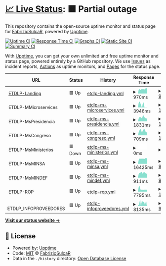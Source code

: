 # [📈 Live Status](https://FabrizioSulcaR.github.io/monitoring_ms): <!--live status--> **🟧 Partial outage**

This repository contains the open-source uptime monitor and status page for [FabrizioSulcaR](https://FabrizioSulcaR.github.io/monitoring_ms), powered by [Upptime](https://github.com/upptime/upptime).

[![Uptime CI](https://github.com/FabrizioSulcaR/monitoring_ms/workflows/Uptime%20CI/badge.svg)](https://github.com/FabrizioSulcaR/monitoring_ms/actions?query=workflow%3A%22Uptime+CI%22)
[![Response Time CI](https://github.com/FabrizioSulcaR/monitoring_ms/workflows/Response%20Time%20CI/badge.svg)](https://github.com/FabrizioSulcaR/monitoring_ms/actions?query=workflow%3A%22Response+Time+CI%22)
[![Graphs CI](https://github.com/FabrizioSulcaR/monitoring_ms/workflows/Graphs%20CI/badge.svg)](https://github.com/FabrizioSulcaR/monitoring_ms/actions?query=workflow%3A%22Graphs+CI%22)
[![Static Site CI](https://github.com/FabrizioSulcaR/monitoring_ms/workflows/Static%20Site%20CI/badge.svg)](https://github.com/FabrizioSulcaR/monitoring_ms/actions?query=workflow%3A%22Static+Site+CI%22)
[![Summary CI](https://github.com/FabrizioSulcaR/monitoring_ms/workflows/Summary%20CI/badge.svg)](https://github.com/FabrizioSulcaR/monitoring_ms/actions?query=workflow%3A%22Summary+CI%22)

With [Upptime](https://upptime.js.org), you can get your own unlimited and free uptime monitor and status page, powered entirely by a GitHub repository. We use [Issues](https://github.com/FabrizioSulcaR/monitoring_ms/issues) as incident reports, [Actions](https://github.com/FabrizioSulcaR/monitoring_ms/actions) as uptime monitors, and [Pages](https://FabrizioSulcaR.github.io/monitoring_ms) for the status page.

<!--start: status pages-->
<!-- This summary is generated by Upptime (https://github.com/upptime/upptime) -->
<!-- Do not edit this manually, your changes will be overwritten -->
<!-- prettier-ignore -->
| URL | Status | History | Response Time | Uptime |
| --- | ------ | ------- | ------------- | ------ |
| <img alt="" src="https://favicons.githubusercontent.com/etdlp.softr.app" height="13"> [ETDLP-Landing](https://etdlp.softr.app/) | 🟩 Up | [etdlp-landing.yml](https://github.com/FabrizioSulcaR/monitoring_ms/commits/HEAD/history/etdlp-landing.yml) | <details><summary><img alt="Response time graph" src="./graphs/etdlp-landing/response-time-week.png" height="20"> 970ms</summary><br><a href="https://FabrizioSulcaR.github.io/monitoring_ms/history/etdlp-landing"><img alt="Response time 993" src="https://img.shields.io/endpoint?url=https%3A%2F%2Fraw.githubusercontent.com%2FFabrizioSulcaR%2Fmonitoring_ms%2FHEAD%2Fapi%2Fetdlp-landing%2Fresponse-time.json"></a><br><a href="https://FabrizioSulcaR.github.io/monitoring_ms/history/etdlp-landing"><img alt="24-hour response time 954" src="https://img.shields.io/endpoint?url=https%3A%2F%2Fraw.githubusercontent.com%2FFabrizioSulcaR%2Fmonitoring_ms%2FHEAD%2Fapi%2Fetdlp-landing%2Fresponse-time-day.json"></a><br><a href="https://FabrizioSulcaR.github.io/monitoring_ms/history/etdlp-landing"><img alt="7-day response time 970" src="https://img.shields.io/endpoint?url=https%3A%2F%2Fraw.githubusercontent.com%2FFabrizioSulcaR%2Fmonitoring_ms%2FHEAD%2Fapi%2Fetdlp-landing%2Fresponse-time-week.json"></a><br><a href="https://FabrizioSulcaR.github.io/monitoring_ms/history/etdlp-landing"><img alt="30-day response time 950" src="https://img.shields.io/endpoint?url=https%3A%2F%2Fraw.githubusercontent.com%2FFabrizioSulcaR%2Fmonitoring_ms%2FHEAD%2Fapi%2Fetdlp-landing%2Fresponse-time-month.json"></a><br><a href="https://FabrizioSulcaR.github.io/monitoring_ms/history/etdlp-landing"><img alt="1-year response time 993" src="https://img.shields.io/endpoint?url=https%3A%2F%2Fraw.githubusercontent.com%2FFabrizioSulcaR%2Fmonitoring_ms%2FHEAD%2Fapi%2Fetdlp-landing%2Fresponse-time-year.json"></a></details> | <details><summary><a href="https://FabrizioSulcaR.github.io/monitoring_ms/history/etdlp-landing">99.79%</a></summary><a href="https://FabrizioSulcaR.github.io/monitoring_ms/history/etdlp-landing"><img alt="All-time uptime 99.93%" src="https://img.shields.io/endpoint?url=https%3A%2F%2Fraw.githubusercontent.com%2FFabrizioSulcaR%2Fmonitoring_ms%2FHEAD%2Fapi%2Fetdlp-landing%2Fuptime.json"></a><br><a href="https://FabrizioSulcaR.github.io/monitoring_ms/history/etdlp-landing"><img alt="24-hour uptime 100.00%" src="https://img.shields.io/endpoint?url=https%3A%2F%2Fraw.githubusercontent.com%2FFabrizioSulcaR%2Fmonitoring_ms%2FHEAD%2Fapi%2Fetdlp-landing%2Fuptime-day.json"></a><br><a href="https://FabrizioSulcaR.github.io/monitoring_ms/history/etdlp-landing"><img alt="7-day uptime 99.79%" src="https://img.shields.io/endpoint?url=https%3A%2F%2Fraw.githubusercontent.com%2FFabrizioSulcaR%2Fmonitoring_ms%2FHEAD%2Fapi%2Fetdlp-landing%2Fuptime-week.json"></a><br><a href="https://FabrizioSulcaR.github.io/monitoring_ms/history/etdlp-landing"><img alt="30-day uptime 99.88%" src="https://img.shields.io/endpoint?url=https%3A%2F%2Fraw.githubusercontent.com%2FFabrizioSulcaR%2Fmonitoring_ms%2FHEAD%2Fapi%2Fetdlp-landing%2Fuptime-month.json"></a><br><a href="https://FabrizioSulcaR.github.io/monitoring_ms/history/etdlp-landing"><img alt="1-year uptime 99.93%" src="https://img.shields.io/endpoint?url=https%3A%2F%2Fraw.githubusercontent.com%2FFabrizioSulcaR%2Fmonitoring_ms%2FHEAD%2Fapi%2Fetdlp-landing%2Fuptime-year.json"></a></details>
| <img alt="" src="https://favicons.githubusercontent.com/null" height="13"> ETDLP-MMicroservices | 🟩 Up | [etdlp-m-microservices.yml](https://github.com/FabrizioSulcaR/monitoring_ms/commits/HEAD/history/etdlp-m-microservices.yml) | <details><summary><img alt="Response time graph" src="./graphs/etdlp-m-microservices/response-time-week.png" height="20"> 3946ms</summary><br><a href="https://FabrizioSulcaR.github.io/monitoring_ms/history/etdlp-m-microservices"><img alt="Response time 2830" src="https://img.shields.io/endpoint?url=https%3A%2F%2Fraw.githubusercontent.com%2FFabrizioSulcaR%2Fmonitoring_ms%2FHEAD%2Fapi%2Fetdlp-m-microservices%2Fresponse-time.json"></a><br><a href="https://FabrizioSulcaR.github.io/monitoring_ms/history/etdlp-m-microservices"><img alt="24-hour response time 123" src="https://img.shields.io/endpoint?url=https%3A%2F%2Fraw.githubusercontent.com%2FFabrizioSulcaR%2Fmonitoring_ms%2FHEAD%2Fapi%2Fetdlp-m-microservices%2Fresponse-time-day.json"></a><br><a href="https://FabrizioSulcaR.github.io/monitoring_ms/history/etdlp-m-microservices"><img alt="7-day response time 3946" src="https://img.shields.io/endpoint?url=https%3A%2F%2Fraw.githubusercontent.com%2FFabrizioSulcaR%2Fmonitoring_ms%2FHEAD%2Fapi%2Fetdlp-m-microservices%2Fresponse-time-week.json"></a><br><a href="https://FabrizioSulcaR.github.io/monitoring_ms/history/etdlp-m-microservices"><img alt="30-day response time 4406" src="https://img.shields.io/endpoint?url=https%3A%2F%2Fraw.githubusercontent.com%2FFabrizioSulcaR%2Fmonitoring_ms%2FHEAD%2Fapi%2Fetdlp-m-microservices%2Fresponse-time-month.json"></a><br><a href="https://FabrizioSulcaR.github.io/monitoring_ms/history/etdlp-m-microservices"><img alt="1-year response time 2830" src="https://img.shields.io/endpoint?url=https%3A%2F%2Fraw.githubusercontent.com%2FFabrizioSulcaR%2Fmonitoring_ms%2FHEAD%2Fapi%2Fetdlp-m-microservices%2Fresponse-time-year.json"></a></details> | <details><summary><a href="https://FabrizioSulcaR.github.io/monitoring_ms/history/etdlp-m-microservices">100.00%</a></summary><a href="https://FabrizioSulcaR.github.io/monitoring_ms/history/etdlp-m-microservices"><img alt="All-time uptime 100.00%" src="https://img.shields.io/endpoint?url=https%3A%2F%2Fraw.githubusercontent.com%2FFabrizioSulcaR%2Fmonitoring_ms%2FHEAD%2Fapi%2Fetdlp-m-microservices%2Fuptime.json"></a><br><a href="https://FabrizioSulcaR.github.io/monitoring_ms/history/etdlp-m-microservices"><img alt="24-hour uptime 100.00%" src="https://img.shields.io/endpoint?url=https%3A%2F%2Fraw.githubusercontent.com%2FFabrizioSulcaR%2Fmonitoring_ms%2FHEAD%2Fapi%2Fetdlp-m-microservices%2Fuptime-day.json"></a><br><a href="https://FabrizioSulcaR.github.io/monitoring_ms/history/etdlp-m-microservices"><img alt="7-day uptime 100.00%" src="https://img.shields.io/endpoint?url=https%3A%2F%2Fraw.githubusercontent.com%2FFabrizioSulcaR%2Fmonitoring_ms%2FHEAD%2Fapi%2Fetdlp-m-microservices%2Fuptime-week.json"></a><br><a href="https://FabrizioSulcaR.github.io/monitoring_ms/history/etdlp-m-microservices"><img alt="30-day uptime 100.00%" src="https://img.shields.io/endpoint?url=https%3A%2F%2Fraw.githubusercontent.com%2FFabrizioSulcaR%2Fmonitoring_ms%2FHEAD%2Fapi%2Fetdlp-m-microservices%2Fuptime-month.json"></a><br><a href="https://FabrizioSulcaR.github.io/monitoring_ms/history/etdlp-m-microservices"><img alt="1-year uptime 100.00%" src="https://img.shields.io/endpoint?url=https%3A%2F%2Fraw.githubusercontent.com%2FFabrizioSulcaR%2Fmonitoring_ms%2FHEAD%2Fapi%2Fetdlp-m-microservices%2Fuptime-year.json"></a></details>
| <img alt="" src="https://favicons.githubusercontent.com/null" height="13"> ETDLP-MsPresidencia | 🟩 Up | [etdlp-ms-presidencia.yml](https://github.com/FabrizioSulcaR/monitoring_ms/commits/HEAD/history/etdlp-ms-presidencia.yml) | <details><summary><img alt="Response time graph" src="./graphs/etdlp-ms-presidencia/response-time-week.png" height="20"> 1831ms</summary><br><a href="https://FabrizioSulcaR.github.io/monitoring_ms/history/etdlp-ms-presidencia"><img alt="Response time 1684" src="https://img.shields.io/endpoint?url=https%3A%2F%2Fraw.githubusercontent.com%2FFabrizioSulcaR%2Fmonitoring_ms%2FHEAD%2Fapi%2Fetdlp-ms-presidencia%2Fresponse-time.json"></a><br><a href="https://FabrizioSulcaR.github.io/monitoring_ms/history/etdlp-ms-presidencia"><img alt="24-hour response time 1381" src="https://img.shields.io/endpoint?url=https%3A%2F%2Fraw.githubusercontent.com%2FFabrizioSulcaR%2Fmonitoring_ms%2FHEAD%2Fapi%2Fetdlp-ms-presidencia%2Fresponse-time-day.json"></a><br><a href="https://FabrizioSulcaR.github.io/monitoring_ms/history/etdlp-ms-presidencia"><img alt="7-day response time 1831" src="https://img.shields.io/endpoint?url=https%3A%2F%2Fraw.githubusercontent.com%2FFabrizioSulcaR%2Fmonitoring_ms%2FHEAD%2Fapi%2Fetdlp-ms-presidencia%2Fresponse-time-week.json"></a><br><a href="https://FabrizioSulcaR.github.io/monitoring_ms/history/etdlp-ms-presidencia"><img alt="30-day response time 1777" src="https://img.shields.io/endpoint?url=https%3A%2F%2Fraw.githubusercontent.com%2FFabrizioSulcaR%2Fmonitoring_ms%2FHEAD%2Fapi%2Fetdlp-ms-presidencia%2Fresponse-time-month.json"></a><br><a href="https://FabrizioSulcaR.github.io/monitoring_ms/history/etdlp-ms-presidencia"><img alt="1-year response time 1684" src="https://img.shields.io/endpoint?url=https%3A%2F%2Fraw.githubusercontent.com%2FFabrizioSulcaR%2Fmonitoring_ms%2FHEAD%2Fapi%2Fetdlp-ms-presidencia%2Fresponse-time-year.json"></a></details> | <details><summary><a href="https://FabrizioSulcaR.github.io/monitoring_ms/history/etdlp-ms-presidencia">100.00%</a></summary><a href="https://FabrizioSulcaR.github.io/monitoring_ms/history/etdlp-ms-presidencia"><img alt="All-time uptime 98.37%" src="https://img.shields.io/endpoint?url=https%3A%2F%2Fraw.githubusercontent.com%2FFabrizioSulcaR%2Fmonitoring_ms%2FHEAD%2Fapi%2Fetdlp-ms-presidencia%2Fuptime.json"></a><br><a href="https://FabrizioSulcaR.github.io/monitoring_ms/history/etdlp-ms-presidencia"><img alt="24-hour uptime 100.00%" src="https://img.shields.io/endpoint?url=https%3A%2F%2Fraw.githubusercontent.com%2FFabrizioSulcaR%2Fmonitoring_ms%2FHEAD%2Fapi%2Fetdlp-ms-presidencia%2Fuptime-day.json"></a><br><a href="https://FabrizioSulcaR.github.io/monitoring_ms/history/etdlp-ms-presidencia"><img alt="7-day uptime 100.00%" src="https://img.shields.io/endpoint?url=https%3A%2F%2Fraw.githubusercontent.com%2FFabrizioSulcaR%2Fmonitoring_ms%2FHEAD%2Fapi%2Fetdlp-ms-presidencia%2Fuptime-week.json"></a><br><a href="https://FabrizioSulcaR.github.io/monitoring_ms/history/etdlp-ms-presidencia"><img alt="30-day uptime 100.00%" src="https://img.shields.io/endpoint?url=https%3A%2F%2Fraw.githubusercontent.com%2FFabrizioSulcaR%2Fmonitoring_ms%2FHEAD%2Fapi%2Fetdlp-ms-presidencia%2Fuptime-month.json"></a><br><a href="https://FabrizioSulcaR.github.io/monitoring_ms/history/etdlp-ms-presidencia"><img alt="1-year uptime 98.37%" src="https://img.shields.io/endpoint?url=https%3A%2F%2Fraw.githubusercontent.com%2FFabrizioSulcaR%2Fmonitoring_ms%2FHEAD%2Fapi%2Fetdlp-ms-presidencia%2Fuptime-year.json"></a></details>
| <img alt="" src="https://favicons.githubusercontent.com/null" height="13"> ETDLP-MsCongreso | 🟩 Up | [etdlp-ms-congreso.yml](https://github.com/FabrizioSulcaR/monitoring_ms/commits/HEAD/history/etdlp-ms-congreso.yml) | <details><summary><img alt="Response time graph" src="./graphs/etdlp-ms-congreso/response-time-week.png" height="20"> 709ms</summary><br><a href="https://FabrizioSulcaR.github.io/monitoring_ms/history/etdlp-ms-congreso"><img alt="Response time 1245" src="https://img.shields.io/endpoint?url=https%3A%2F%2Fraw.githubusercontent.com%2FFabrizioSulcaR%2Fmonitoring_ms%2FHEAD%2Fapi%2Fetdlp-ms-congreso%2Fresponse-time.json"></a><br><a href="https://FabrizioSulcaR.github.io/monitoring_ms/history/etdlp-ms-congreso"><img alt="24-hour response time 541" src="https://img.shields.io/endpoint?url=https%3A%2F%2Fraw.githubusercontent.com%2FFabrizioSulcaR%2Fmonitoring_ms%2FHEAD%2Fapi%2Fetdlp-ms-congreso%2Fresponse-time-day.json"></a><br><a href="https://FabrizioSulcaR.github.io/monitoring_ms/history/etdlp-ms-congreso"><img alt="7-day response time 709" src="https://img.shields.io/endpoint?url=https%3A%2F%2Fraw.githubusercontent.com%2FFabrizioSulcaR%2Fmonitoring_ms%2FHEAD%2Fapi%2Fetdlp-ms-congreso%2Fresponse-time-week.json"></a><br><a href="https://FabrizioSulcaR.github.io/monitoring_ms/history/etdlp-ms-congreso"><img alt="30-day response time 844" src="https://img.shields.io/endpoint?url=https%3A%2F%2Fraw.githubusercontent.com%2FFabrizioSulcaR%2Fmonitoring_ms%2FHEAD%2Fapi%2Fetdlp-ms-congreso%2Fresponse-time-month.json"></a><br><a href="https://FabrizioSulcaR.github.io/monitoring_ms/history/etdlp-ms-congreso"><img alt="1-year response time 1245" src="https://img.shields.io/endpoint?url=https%3A%2F%2Fraw.githubusercontent.com%2FFabrizioSulcaR%2Fmonitoring_ms%2FHEAD%2Fapi%2Fetdlp-ms-congreso%2Fresponse-time-year.json"></a></details> | <details><summary><a href="https://FabrizioSulcaR.github.io/monitoring_ms/history/etdlp-ms-congreso">100.00%</a></summary><a href="https://FabrizioSulcaR.github.io/monitoring_ms/history/etdlp-ms-congreso"><img alt="All-time uptime 98.12%" src="https://img.shields.io/endpoint?url=https%3A%2F%2Fraw.githubusercontent.com%2FFabrizioSulcaR%2Fmonitoring_ms%2FHEAD%2Fapi%2Fetdlp-ms-congreso%2Fuptime.json"></a><br><a href="https://FabrizioSulcaR.github.io/monitoring_ms/history/etdlp-ms-congreso"><img alt="24-hour uptime 100.00%" src="https://img.shields.io/endpoint?url=https%3A%2F%2Fraw.githubusercontent.com%2FFabrizioSulcaR%2Fmonitoring_ms%2FHEAD%2Fapi%2Fetdlp-ms-congreso%2Fuptime-day.json"></a><br><a href="https://FabrizioSulcaR.github.io/monitoring_ms/history/etdlp-ms-congreso"><img alt="7-day uptime 100.00%" src="https://img.shields.io/endpoint?url=https%3A%2F%2Fraw.githubusercontent.com%2FFabrizioSulcaR%2Fmonitoring_ms%2FHEAD%2Fapi%2Fetdlp-ms-congreso%2Fuptime-week.json"></a><br><a href="https://FabrizioSulcaR.github.io/monitoring_ms/history/etdlp-ms-congreso"><img alt="30-day uptime 99.72%" src="https://img.shields.io/endpoint?url=https%3A%2F%2Fraw.githubusercontent.com%2FFabrizioSulcaR%2Fmonitoring_ms%2FHEAD%2Fapi%2Fetdlp-ms-congreso%2Fuptime-month.json"></a><br><a href="https://FabrizioSulcaR.github.io/monitoring_ms/history/etdlp-ms-congreso"><img alt="1-year uptime 98.12%" src="https://img.shields.io/endpoint?url=https%3A%2F%2Fraw.githubusercontent.com%2FFabrizioSulcaR%2Fmonitoring_ms%2FHEAD%2Fapi%2Fetdlp-ms-congreso%2Fuptime-year.json"></a></details>
| <img alt="" src="https://favicons.githubusercontent.com/null" height="13"> ETDLP-MsMinisterios | 🟥 Down | [etdlp-ms-ministerios.yml](https://github.com/FabrizioSulcaR/monitoring_ms/commits/HEAD/history/etdlp-ms-ministerios.yml) | <details><summary><img alt="Response time graph" src="./graphs/etdlp-ms-ministerios/response-time-week.png" height="20"> 0ms</summary><br><a href="https://FabrizioSulcaR.github.io/monitoring_ms/history/etdlp-ms-ministerios"><img alt="Response time 21957" src="https://img.shields.io/endpoint?url=https%3A%2F%2Fraw.githubusercontent.com%2FFabrizioSulcaR%2Fmonitoring_ms%2FHEAD%2Fapi%2Fetdlp-ms-ministerios%2Fresponse-time.json"></a><br><a href="https://FabrizioSulcaR.github.io/monitoring_ms/history/etdlp-ms-ministerios"><img alt="24-hour response time 0" src="https://img.shields.io/endpoint?url=https%3A%2F%2Fraw.githubusercontent.com%2FFabrizioSulcaR%2Fmonitoring_ms%2FHEAD%2Fapi%2Fetdlp-ms-ministerios%2Fresponse-time-day.json"></a><br><a href="https://FabrizioSulcaR.github.io/monitoring_ms/history/etdlp-ms-ministerios"><img alt="7-day response time 0" src="https://img.shields.io/endpoint?url=https%3A%2F%2Fraw.githubusercontent.com%2FFabrizioSulcaR%2Fmonitoring_ms%2FHEAD%2Fapi%2Fetdlp-ms-ministerios%2Fresponse-time-week.json"></a><br><a href="https://FabrizioSulcaR.github.io/monitoring_ms/history/etdlp-ms-ministerios"><img alt="30-day response time 11089" src="https://img.shields.io/endpoint?url=https%3A%2F%2Fraw.githubusercontent.com%2FFabrizioSulcaR%2Fmonitoring_ms%2FHEAD%2Fapi%2Fetdlp-ms-ministerios%2Fresponse-time-month.json"></a><br><a href="https://FabrizioSulcaR.github.io/monitoring_ms/history/etdlp-ms-ministerios"><img alt="1-year response time 21957" src="https://img.shields.io/endpoint?url=https%3A%2F%2Fraw.githubusercontent.com%2FFabrizioSulcaR%2Fmonitoring_ms%2FHEAD%2Fapi%2Fetdlp-ms-ministerios%2Fresponse-time-year.json"></a></details> | <details><summary><a href="https://FabrizioSulcaR.github.io/monitoring_ms/history/etdlp-ms-ministerios">0.00%</a></summary><a href="https://FabrizioSulcaR.github.io/monitoring_ms/history/etdlp-ms-ministerios"><img alt="All-time uptime 40.79%" src="https://img.shields.io/endpoint?url=https%3A%2F%2Fraw.githubusercontent.com%2FFabrizioSulcaR%2Fmonitoring_ms%2FHEAD%2Fapi%2Fetdlp-ms-ministerios%2Fuptime.json"></a><br><a href="https://FabrizioSulcaR.github.io/monitoring_ms/history/etdlp-ms-ministerios"><img alt="24-hour uptime 0.00%" src="https://img.shields.io/endpoint?url=https%3A%2F%2Fraw.githubusercontent.com%2FFabrizioSulcaR%2Fmonitoring_ms%2FHEAD%2Fapi%2Fetdlp-ms-ministerios%2Fuptime-day.json"></a><br><a href="https://FabrizioSulcaR.github.io/monitoring_ms/history/etdlp-ms-ministerios"><img alt="7-day uptime 0.00%" src="https://img.shields.io/endpoint?url=https%3A%2F%2Fraw.githubusercontent.com%2FFabrizioSulcaR%2Fmonitoring_ms%2FHEAD%2Fapi%2Fetdlp-ms-ministerios%2Fuptime-week.json"></a><br><a href="https://FabrizioSulcaR.github.io/monitoring_ms/history/etdlp-ms-ministerios"><img alt="30-day uptime 9.54%" src="https://img.shields.io/endpoint?url=https%3A%2F%2Fraw.githubusercontent.com%2FFabrizioSulcaR%2Fmonitoring_ms%2FHEAD%2Fapi%2Fetdlp-ms-ministerios%2Fuptime-month.json"></a><br><a href="https://FabrizioSulcaR.github.io/monitoring_ms/history/etdlp-ms-ministerios"><img alt="1-year uptime 40.79%" src="https://img.shields.io/endpoint?url=https%3A%2F%2Fraw.githubusercontent.com%2FFabrizioSulcaR%2Fmonitoring_ms%2FHEAD%2Fapi%2Fetdlp-ms-ministerios%2Fuptime-year.json"></a></details>
| <img alt="" src="https://favicons.githubusercontent.com/null" height="13"> ETDLP-MsMINSA | 🟩 Up | [etdlp-ms-minsa.yml](https://github.com/FabrizioSulcaR/monitoring_ms/commits/HEAD/history/etdlp-ms-minsa.yml) | <details><summary><img alt="Response time graph" src="./graphs/etdlp-ms-minsa/response-time-week.png" height="20"> 16425ms</summary><br><a href="https://FabrizioSulcaR.github.io/monitoring_ms/history/etdlp-ms-minsa"><img alt="Response time 17219" src="https://img.shields.io/endpoint?url=https%3A%2F%2Fraw.githubusercontent.com%2FFabrizioSulcaR%2Fmonitoring_ms%2FHEAD%2Fapi%2Fetdlp-ms-minsa%2Fresponse-time.json"></a><br><a href="https://FabrizioSulcaR.github.io/monitoring_ms/history/etdlp-ms-minsa"><img alt="24-hour response time 16520" src="https://img.shields.io/endpoint?url=https%3A%2F%2Fraw.githubusercontent.com%2FFabrizioSulcaR%2Fmonitoring_ms%2FHEAD%2Fapi%2Fetdlp-ms-minsa%2Fresponse-time-day.json"></a><br><a href="https://FabrizioSulcaR.github.io/monitoring_ms/history/etdlp-ms-minsa"><img alt="7-day response time 16425" src="https://img.shields.io/endpoint?url=https%3A%2F%2Fraw.githubusercontent.com%2FFabrizioSulcaR%2Fmonitoring_ms%2FHEAD%2Fapi%2Fetdlp-ms-minsa%2Fresponse-time-week.json"></a><br><a href="https://FabrizioSulcaR.github.io/monitoring_ms/history/etdlp-ms-minsa"><img alt="30-day response time 17529" src="https://img.shields.io/endpoint?url=https%3A%2F%2Fraw.githubusercontent.com%2FFabrizioSulcaR%2Fmonitoring_ms%2FHEAD%2Fapi%2Fetdlp-ms-minsa%2Fresponse-time-month.json"></a><br><a href="https://FabrizioSulcaR.github.io/monitoring_ms/history/etdlp-ms-minsa"><img alt="1-year response time 17219" src="https://img.shields.io/endpoint?url=https%3A%2F%2Fraw.githubusercontent.com%2FFabrizioSulcaR%2Fmonitoring_ms%2FHEAD%2Fapi%2Fetdlp-ms-minsa%2Fresponse-time-year.json"></a></details> | <details><summary><a href="https://FabrizioSulcaR.github.io/monitoring_ms/history/etdlp-ms-minsa">99.52%</a></summary><a href="https://FabrizioSulcaR.github.io/monitoring_ms/history/etdlp-ms-minsa"><img alt="All-time uptime 97.03%" src="https://img.shields.io/endpoint?url=https%3A%2F%2Fraw.githubusercontent.com%2FFabrizioSulcaR%2Fmonitoring_ms%2FHEAD%2Fapi%2Fetdlp-ms-minsa%2Fuptime.json"></a><br><a href="https://FabrizioSulcaR.github.io/monitoring_ms/history/etdlp-ms-minsa"><img alt="24-hour uptime 96.61%" src="https://img.shields.io/endpoint?url=https%3A%2F%2Fraw.githubusercontent.com%2FFabrizioSulcaR%2Fmonitoring_ms%2FHEAD%2Fapi%2Fetdlp-ms-minsa%2Fuptime-day.json"></a><br><a href="https://FabrizioSulcaR.github.io/monitoring_ms/history/etdlp-ms-minsa"><img alt="7-day uptime 99.52%" src="https://img.shields.io/endpoint?url=https%3A%2F%2Fraw.githubusercontent.com%2FFabrizioSulcaR%2Fmonitoring_ms%2FHEAD%2Fapi%2Fetdlp-ms-minsa%2Fuptime-week.json"></a><br><a href="https://FabrizioSulcaR.github.io/monitoring_ms/history/etdlp-ms-minsa"><img alt="30-day uptime 99.47%" src="https://img.shields.io/endpoint?url=https%3A%2F%2Fraw.githubusercontent.com%2FFabrizioSulcaR%2Fmonitoring_ms%2FHEAD%2Fapi%2Fetdlp-ms-minsa%2Fuptime-month.json"></a><br><a href="https://FabrizioSulcaR.github.io/monitoring_ms/history/etdlp-ms-minsa"><img alt="1-year uptime 97.03%" src="https://img.shields.io/endpoint?url=https%3A%2F%2Fraw.githubusercontent.com%2FFabrizioSulcaR%2Fmonitoring_ms%2FHEAD%2Fapi%2Fetdlp-ms-minsa%2Fuptime-year.json"></a></details>
| <img alt="" src="https://favicons.githubusercontent.com/null" height="13"> ETDLP-MsMINDEF | 🟩 Up | [etdlp-ms-mindef.yml](https://github.com/FabrizioSulcaR/monitoring_ms/commits/HEAD/history/etdlp-ms-mindef.yml) | <details><summary><img alt="Response time graph" src="./graphs/etdlp-ms-mindef/response-time-week.png" height="20"> 911ms</summary><br><a href="https://FabrizioSulcaR.github.io/monitoring_ms/history/etdlp-ms-mindef"><img alt="Response time 1124" src="https://img.shields.io/endpoint?url=https%3A%2F%2Fraw.githubusercontent.com%2FFabrizioSulcaR%2Fmonitoring_ms%2FHEAD%2Fapi%2Fetdlp-ms-mindef%2Fresponse-time.json"></a><br><a href="https://FabrizioSulcaR.github.io/monitoring_ms/history/etdlp-ms-mindef"><img alt="24-hour response time 817" src="https://img.shields.io/endpoint?url=https%3A%2F%2Fraw.githubusercontent.com%2FFabrizioSulcaR%2Fmonitoring_ms%2FHEAD%2Fapi%2Fetdlp-ms-mindef%2Fresponse-time-day.json"></a><br><a href="https://FabrizioSulcaR.github.io/monitoring_ms/history/etdlp-ms-mindef"><img alt="7-day response time 911" src="https://img.shields.io/endpoint?url=https%3A%2F%2Fraw.githubusercontent.com%2FFabrizioSulcaR%2Fmonitoring_ms%2FHEAD%2Fapi%2Fetdlp-ms-mindef%2Fresponse-time-week.json"></a><br><a href="https://FabrizioSulcaR.github.io/monitoring_ms/history/etdlp-ms-mindef"><img alt="30-day response time 1024" src="https://img.shields.io/endpoint?url=https%3A%2F%2Fraw.githubusercontent.com%2FFabrizioSulcaR%2Fmonitoring_ms%2FHEAD%2Fapi%2Fetdlp-ms-mindef%2Fresponse-time-month.json"></a><br><a href="https://FabrizioSulcaR.github.io/monitoring_ms/history/etdlp-ms-mindef"><img alt="1-year response time 1124" src="https://img.shields.io/endpoint?url=https%3A%2F%2Fraw.githubusercontent.com%2FFabrizioSulcaR%2Fmonitoring_ms%2FHEAD%2Fapi%2Fetdlp-ms-mindef%2Fresponse-time-year.json"></a></details> | <details><summary><a href="https://FabrizioSulcaR.github.io/monitoring_ms/history/etdlp-ms-mindef">99.84%</a></summary><a href="https://FabrizioSulcaR.github.io/monitoring_ms/history/etdlp-ms-mindef"><img alt="All-time uptime 98.50%" src="https://img.shields.io/endpoint?url=https%3A%2F%2Fraw.githubusercontent.com%2FFabrizioSulcaR%2Fmonitoring_ms%2FHEAD%2Fapi%2Fetdlp-ms-mindef%2Fuptime.json"></a><br><a href="https://FabrizioSulcaR.github.io/monitoring_ms/history/etdlp-ms-mindef"><img alt="24-hour uptime 100.00%" src="https://img.shields.io/endpoint?url=https%3A%2F%2Fraw.githubusercontent.com%2FFabrizioSulcaR%2Fmonitoring_ms%2FHEAD%2Fapi%2Fetdlp-ms-mindef%2Fuptime-day.json"></a><br><a href="https://FabrizioSulcaR.github.io/monitoring_ms/history/etdlp-ms-mindef"><img alt="7-day uptime 99.84%" src="https://img.shields.io/endpoint?url=https%3A%2F%2Fraw.githubusercontent.com%2FFabrizioSulcaR%2Fmonitoring_ms%2FHEAD%2Fapi%2Fetdlp-ms-mindef%2Fuptime-week.json"></a><br><a href="https://FabrizioSulcaR.github.io/monitoring_ms/history/etdlp-ms-mindef"><img alt="30-day uptime 99.96%" src="https://img.shields.io/endpoint?url=https%3A%2F%2Fraw.githubusercontent.com%2FFabrizioSulcaR%2Fmonitoring_ms%2FHEAD%2Fapi%2Fetdlp-ms-mindef%2Fuptime-month.json"></a><br><a href="https://FabrizioSulcaR.github.io/monitoring_ms/history/etdlp-ms-mindef"><img alt="1-year uptime 98.50%" src="https://img.shields.io/endpoint?url=https%3A%2F%2Fraw.githubusercontent.com%2FFabrizioSulcaR%2Fmonitoring_ms%2FHEAD%2Fapi%2Fetdlp-ms-mindef%2Fuptime-year.json"></a></details>
| <img alt="" src="https://favicons.githubusercontent.com/null" height="13"> ETDLP-ROP | 🟩 Up | [etdlp-rop.yml](https://github.com/FabrizioSulcaR/monitoring_ms/commits/HEAD/history/etdlp-rop.yml) | <details><summary><img alt="Response time graph" src="./graphs/etdlp-rop/response-time-week.png" height="20"> 7795ms</summary><br><a href="https://FabrizioSulcaR.github.io/monitoring_ms/history/etdlp-rop"><img alt="Response time 7623" src="https://img.shields.io/endpoint?url=https%3A%2F%2Fraw.githubusercontent.com%2FFabrizioSulcaR%2Fmonitoring_ms%2FHEAD%2Fapi%2Fetdlp-rop%2Fresponse-time.json"></a><br><a href="https://FabrizioSulcaR.github.io/monitoring_ms/history/etdlp-rop"><img alt="24-hour response time 5867" src="https://img.shields.io/endpoint?url=https%3A%2F%2Fraw.githubusercontent.com%2FFabrizioSulcaR%2Fmonitoring_ms%2FHEAD%2Fapi%2Fetdlp-rop%2Fresponse-time-day.json"></a><br><a href="https://FabrizioSulcaR.github.io/monitoring_ms/history/etdlp-rop"><img alt="7-day response time 7795" src="https://img.shields.io/endpoint?url=https%3A%2F%2Fraw.githubusercontent.com%2FFabrizioSulcaR%2Fmonitoring_ms%2FHEAD%2Fapi%2Fetdlp-rop%2Fresponse-time-week.json"></a><br><a href="https://FabrizioSulcaR.github.io/monitoring_ms/history/etdlp-rop"><img alt="30-day response time 6604" src="https://img.shields.io/endpoint?url=https%3A%2F%2Fraw.githubusercontent.com%2FFabrizioSulcaR%2Fmonitoring_ms%2FHEAD%2Fapi%2Fetdlp-rop%2Fresponse-time-month.json"></a><br><a href="https://FabrizioSulcaR.github.io/monitoring_ms/history/etdlp-rop"><img alt="1-year response time 7623" src="https://img.shields.io/endpoint?url=https%3A%2F%2Fraw.githubusercontent.com%2FFabrizioSulcaR%2Fmonitoring_ms%2FHEAD%2Fapi%2Fetdlp-rop%2Fresponse-time-year.json"></a></details> | <details><summary><a href="https://FabrizioSulcaR.github.io/monitoring_ms/history/etdlp-rop">100.00%</a></summary><a href="https://FabrizioSulcaR.github.io/monitoring_ms/history/etdlp-rop"><img alt="All-time uptime 99.79%" src="https://img.shields.io/endpoint?url=https%3A%2F%2Fraw.githubusercontent.com%2FFabrizioSulcaR%2Fmonitoring_ms%2FHEAD%2Fapi%2Fetdlp-rop%2Fuptime.json"></a><br><a href="https://FabrizioSulcaR.github.io/monitoring_ms/history/etdlp-rop"><img alt="24-hour uptime 100.00%" src="https://img.shields.io/endpoint?url=https%3A%2F%2Fraw.githubusercontent.com%2FFabrizioSulcaR%2Fmonitoring_ms%2FHEAD%2Fapi%2Fetdlp-rop%2Fuptime-day.json"></a><br><a href="https://FabrizioSulcaR.github.io/monitoring_ms/history/etdlp-rop"><img alt="7-day uptime 100.00%" src="https://img.shields.io/endpoint?url=https%3A%2F%2Fraw.githubusercontent.com%2FFabrizioSulcaR%2Fmonitoring_ms%2FHEAD%2Fapi%2Fetdlp-rop%2Fuptime-week.json"></a><br><a href="https://FabrizioSulcaR.github.io/monitoring_ms/history/etdlp-rop"><img alt="30-day uptime 99.75%" src="https://img.shields.io/endpoint?url=https%3A%2F%2Fraw.githubusercontent.com%2FFabrizioSulcaR%2Fmonitoring_ms%2FHEAD%2Fapi%2Fetdlp-rop%2Fuptime-month.json"></a><br><a href="https://FabrizioSulcaR.github.io/monitoring_ms/history/etdlp-rop"><img alt="1-year uptime 99.79%" src="https://img.shields.io/endpoint?url=https%3A%2F%2Fraw.githubusercontent.com%2FFabrizioSulcaR%2Fmonitoring_ms%2FHEAD%2Fapi%2Fetdlp-rop%2Fuptime-year.json"></a></details>
| <img alt="" src="https://favicons.githubusercontent.com/null" height="13"> ETDLP_INFOPROVEEDORES | 🟩 Up | [etdlp-infoproveedores.yml](https://github.com/FabrizioSulcaR/monitoring_ms/commits/HEAD/history/etdlp-infoproveedores.yml) | <details><summary><img alt="Response time graph" src="./graphs/etdlp-infoproveedores/response-time-week.png" height="20"> 8135ms</summary><br><a href="https://FabrizioSulcaR.github.io/monitoring_ms/history/etdlp-infoproveedores"><img alt="Response time 7571" src="https://img.shields.io/endpoint?url=https%3A%2F%2Fraw.githubusercontent.com%2FFabrizioSulcaR%2Fmonitoring_ms%2FHEAD%2Fapi%2Fetdlp-infoproveedores%2Fresponse-time.json"></a><br><a href="https://FabrizioSulcaR.github.io/monitoring_ms/history/etdlp-infoproveedores"><img alt="24-hour response time 7243" src="https://img.shields.io/endpoint?url=https%3A%2F%2Fraw.githubusercontent.com%2FFabrizioSulcaR%2Fmonitoring_ms%2FHEAD%2Fapi%2Fetdlp-infoproveedores%2Fresponse-time-day.json"></a><br><a href="https://FabrizioSulcaR.github.io/monitoring_ms/history/etdlp-infoproveedores"><img alt="7-day response time 8135" src="https://img.shields.io/endpoint?url=https%3A%2F%2Fraw.githubusercontent.com%2FFabrizioSulcaR%2Fmonitoring_ms%2FHEAD%2Fapi%2Fetdlp-infoproveedores%2Fresponse-time-week.json"></a><br><a href="https://FabrizioSulcaR.github.io/monitoring_ms/history/etdlp-infoproveedores"><img alt="30-day response time 7923" src="https://img.shields.io/endpoint?url=https%3A%2F%2Fraw.githubusercontent.com%2FFabrizioSulcaR%2Fmonitoring_ms%2FHEAD%2Fapi%2Fetdlp-infoproveedores%2Fresponse-time-month.json"></a><br><a href="https://FabrizioSulcaR.github.io/monitoring_ms/history/etdlp-infoproveedores"><img alt="1-year response time 7571" src="https://img.shields.io/endpoint?url=https%3A%2F%2Fraw.githubusercontent.com%2FFabrizioSulcaR%2Fmonitoring_ms%2FHEAD%2Fapi%2Fetdlp-infoproveedores%2Fresponse-time-year.json"></a></details> | <details><summary><a href="https://FabrizioSulcaR.github.io/monitoring_ms/history/etdlp-infoproveedores">99.04%</a></summary><a href="https://FabrizioSulcaR.github.io/monitoring_ms/history/etdlp-infoproveedores"><img alt="All-time uptime 99.12%" src="https://img.shields.io/endpoint?url=https%3A%2F%2Fraw.githubusercontent.com%2FFabrizioSulcaR%2Fmonitoring_ms%2FHEAD%2Fapi%2Fetdlp-infoproveedores%2Fuptime.json"></a><br><a href="https://FabrizioSulcaR.github.io/monitoring_ms/history/etdlp-infoproveedores"><img alt="24-hour uptime 97.31%" src="https://img.shields.io/endpoint?url=https%3A%2F%2Fraw.githubusercontent.com%2FFabrizioSulcaR%2Fmonitoring_ms%2FHEAD%2Fapi%2Fetdlp-infoproveedores%2Fuptime-day.json"></a><br><a href="https://FabrizioSulcaR.github.io/monitoring_ms/history/etdlp-infoproveedores"><img alt="7-day uptime 99.04%" src="https://img.shields.io/endpoint?url=https%3A%2F%2Fraw.githubusercontent.com%2FFabrizioSulcaR%2Fmonitoring_ms%2FHEAD%2Fapi%2Fetdlp-infoproveedores%2Fuptime-week.json"></a><br><a href="https://FabrizioSulcaR.github.io/monitoring_ms/history/etdlp-infoproveedores"><img alt="30-day uptime 99.22%" src="https://img.shields.io/endpoint?url=https%3A%2F%2Fraw.githubusercontent.com%2FFabrizioSulcaR%2Fmonitoring_ms%2FHEAD%2Fapi%2Fetdlp-infoproveedores%2Fuptime-month.json"></a><br><a href="https://FabrizioSulcaR.github.io/monitoring_ms/history/etdlp-infoproveedores"><img alt="1-year uptime 99.12%" src="https://img.shields.io/endpoint?url=https%3A%2F%2Fraw.githubusercontent.com%2FFabrizioSulcaR%2Fmonitoring_ms%2FHEAD%2Fapi%2Fetdlp-infoproveedores%2Fuptime-year.json"></a></details>

<!--end: status pages-->

[**Visit our status website →**](https://FabrizioSulcaR.github.io/monitoring_ms)

## 📄 License

- Powered by: [Upptime](https://github.com/upptime/upptime)
- Code: [MIT](./LICENSE) © [FabrizioSulcaR](https://FabrizioSulcaR.github.io/monitoring_ms)
- Data in the `./history` directory: [Open Database License](https://opendatacommons.org/licenses/odbl/1-0/)
